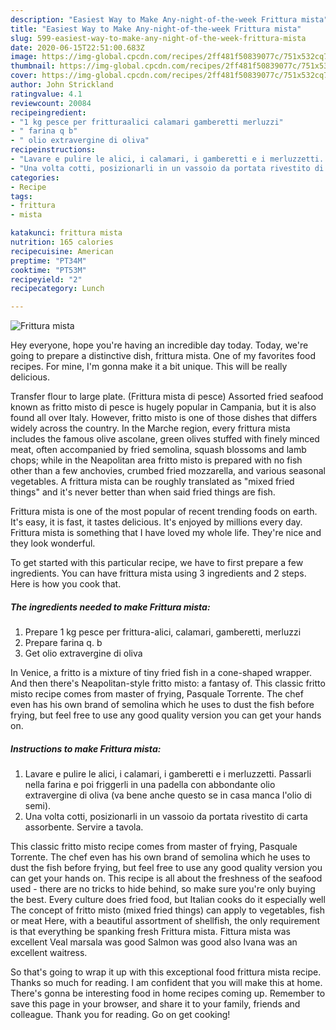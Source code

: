 ```yaml
---
description: "Easiest Way to Make Any-night-of-the-week Frittura mista"
title: "Easiest Way to Make Any-night-of-the-week Frittura mista"
slug: 599-easiest-way-to-make-any-night-of-the-week-frittura-mista
date: 2020-06-15T22:51:00.683Z
image: https://img-global.cpcdn.com/recipes/2ff481f50839077c/751x532cq70/frittura-mista-recipe-main-photo.jpg
thumbnail: https://img-global.cpcdn.com/recipes/2ff481f50839077c/751x532cq70/frittura-mista-recipe-main-photo.jpg
cover: https://img-global.cpcdn.com/recipes/2ff481f50839077c/751x532cq70/frittura-mista-recipe-main-photo.jpg
author: John Strickland
ratingvalue: 4.1
reviewcount: 20084
recipeingredient:
- "1 kg pesce per fritturaalici calamari gamberetti merluzzi"
- " farina q b"
- " olio extravergine di oliva"
recipeinstructions:
- "Lavare e pulire le alici, i calamari, i gamberetti e i merluzzetti. Passarli nella farina e poi friggerli in una padella con abbondante olio extravergine di oliva (va bene anche questo se in casa manca l&#39;olio di semi)."
- "Una volta cotti, posizionarli in un vassoio da portata rivestito di carta assorbente. Servire a tavola."
categories:
- Recipe
tags:
- frittura
- mista

katakunci: frittura mista 
nutrition: 165 calories
recipecuisine: American
preptime: "PT34M"
cooktime: "PT53M"
recipeyield: "2"
recipecategory: Lunch

---
```



![Frittura mista](https://img-global.cpcdn.com/recipes/2ff481f50839077c/751x532cq70/frittura-mista-recipe-main-photo.jpg)

Hey everyone, hope you're having an incredible day today. Today, we're going to prepare a distinctive dish, frittura mista. One of my favorites food recipes. For mine, I'm gonna make it a bit unique. This will be really delicious.

Transfer flour to large plate. (Frittura mista di pesce) Assorted fried seafood known as fritto misto di pesce is hugely popular in Campania, but it is also found all over Italy. However, fritto misto is one of those dishes that differs widely across the country. In the Marche region, every frittura mista includes the famous olive ascolane, green olives stuffed with finely minced meat, often accompanied by fried semolina, squash blossoms and lamb chops; while in the Neapolitan area fritto misto is prepared with no fish other than a few anchovies, crumbed fried mozzarella, and various seasonal vegetables. A frittura mista can be roughly translated as &#34;mixed fried things&#34; and it&#39;s never better than when said fried things are fish.

Frittura mista is one of the most popular of recent trending foods on earth. It's easy, it is fast, it tastes delicious. It's enjoyed by millions every day. Frittura mista is something that I have loved my whole life. They're nice and they look wonderful.


To get started with this particular recipe, we have to first prepare a few ingredients. You can have frittura mista using 3 ingredients and 2 steps. Here is how you cook that.

<!--inarticleads1-->

##### The ingredients needed to make Frittura mista:

1. Prepare 1 kg pesce per frittura-alici, calamari, gamberetti, merluzzi
1. Prepare  farina q. b
1. Get  olio extravergine di oliva


In Venice, a fritto is a mixture of tiny fried fish in a cone-shaped wrapper. And then there&#39;s Neapolitan-style fritto misto: a fantasy of. This classic fritto misto recipe comes from master of frying, Pasquale Torrente. The chef even has his own brand of semolina which he uses to dust the fish before frying, but feel free to use any good quality version you can get your hands on. 

<!--inarticleads2-->

##### Instructions to make Frittura mista:

1. Lavare e pulire le alici, i calamari, i gamberetti e i merluzzetti. Passarli nella farina e poi friggerli in una padella con abbondante olio extravergine di oliva (va bene anche questo se in casa manca l&#39;olio di semi).
1. Una volta cotti, posizionarli in un vassoio da portata rivestito di carta assorbente. Servire a tavola.


This classic fritto misto recipe comes from master of frying, Pasquale Torrente. The chef even has his own brand of semolina which he uses to dust the fish before frying, but feel free to use any good quality version you can get your hands on. This recipe is all about the freshness of the seafood used - there are no tricks to hide behind, so make sure you&#39;re only buying the best. Every culture does fried food, but Italian cooks do it especially well The concept of fritto misto (mixed fried things) can apply to vegetables, fish or meat Here, with a beautiful assortment of shellfish, the only requirement is that everything be spanking fresh Frittura mista. Fittura mista was excellent Veal marsala was good Salmon was good also Ivana was an excellent waitress. 

So that's going to wrap it up with this exceptional food frittura mista recipe. Thanks so much for reading. I am confident that you will make this at home. There's gonna be interesting food in home recipes coming up. Remember to save this page in your browser, and share it to your family, friends and colleague. Thank you for reading. Go on get cooking!
